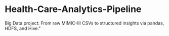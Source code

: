 # Health-Care-Analytics-Pipeline
Big Data project: From raw MIMIC-III CSVs to structured insights via pandas, HDFS, and Hive."
